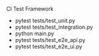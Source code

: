 CI Test Framework


- pytest tests/test_unit.py
- pytest tests/test_integration.py
- python main.py
- pytest tests/test_e2e_api.py
- pytest tests/test_e2e_ui.py

